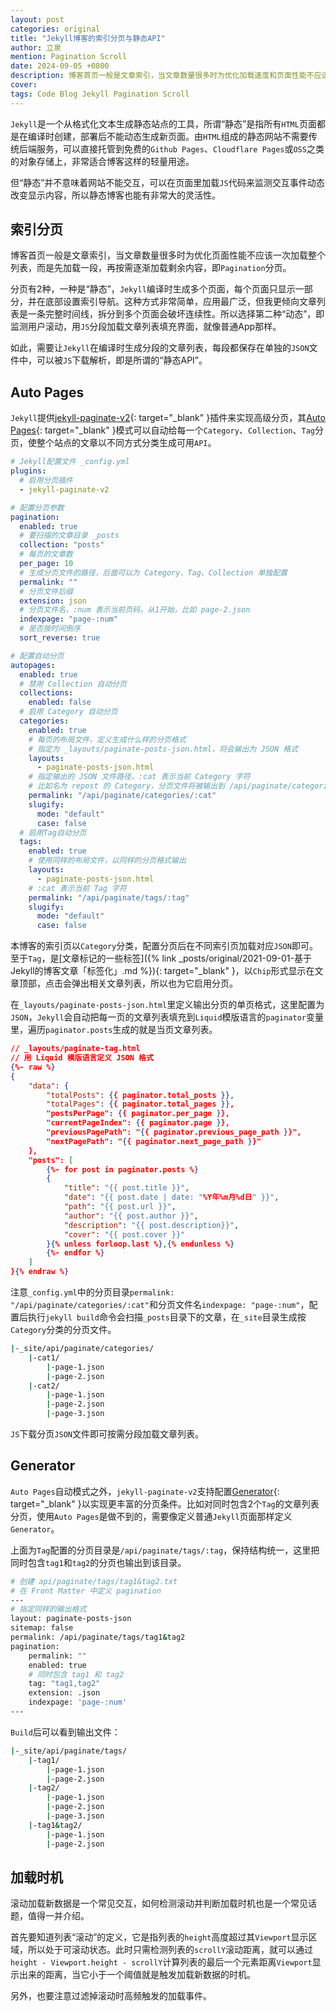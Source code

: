 ```yaml
---
layout: post
categories: original
title: "Jekyll博客的索引分页与静态API"
author: 立泉
mention: Pagination Scroll
date: 2024-09-05 +0800
description: 博客首页一般是文章索引，当文章数量很多时为优化加载速度和页面性能不应该一次加载整个列表，而是先加载一段，再按需逐段加载剩余内容，即Pagination分页。
cover: 
tags: Code Blog Jekyll Pagination Scroll
---
```


`Jekyll`是一个从格式化文本生成静态站点的工具，所谓“静态”是指所有`HTML`页面都是在编译时创建，部署后不能动态生成新页面。由`HTML`组成的静态网站不需要传统后端服务，可以直接托管到免费的`Github Pages`、`Cloudflare Pages`或`OSS`之类的对象存储上，非常适合博客这样的轻量用途。

但“静态”并不意味着网站不能交互，可以在页面里加载`JS`代码来监测交互事件动态改变显示内容，所以静态博客也能有非常大的灵活性。

## 索引分页

博客首页一般是文章索引，当文章数量很多时为优化页面性能不应该一次加载整个列表，而是先加载一段，再按需逐渐加载剩余内容，即`Pagination`分页。

分页有2种，一种是“静态”，`Jekyll`编译时生成多个页面，每个页面只显示一部分，并在底部设置索引导航。这种方式非常简单，应用最广泛，但我更倾向文章列表是一条完整时间线，拆分到多个页面会破坏连续性。所以选择第二种“动态”，即监测用户滚动，用`JS`分段加载文章列表填充界面，就像普通App那样。

如此，需要让`Jekyll`在编译时生成分段的文章列表，每段都保存在单独的`JSON`文件中，可以被`JS`下载解析，即是所谓的“静态API”。

## Auto Pages

`Jekyll`提供[jekyll-paginate-v2](https://github.com/sverrirs/jekyll-paginate-v2){: target="_blank" }插件来实现高级分页，其[Auto Pages](https://github.com/sverrirs/jekyll-paginate-v2/blob/master/README-AUTOPAGES.md){: target="_blank" }模式可以自动给每一个`Category`、`Collection`、`Tag`分页，使整个站点的文章以不同方式分类生成可用`API`。

```yaml
# Jekyll配置文件 _config.yml
plugins:
  # 启用分页插件
  - jekyll-paginate-v2

# 配置分页参数
pagination:
  enabled: true
  # 要扫描的文章目录 _posts 
  collection: "posts"
  # 每页的文章数
  per_page: 10
  # 生成分页文件的路径，后面可以为 Category、Tag、Collection 单独配置
  permalink: ""
  # 分页文件后缀
  extension: json
  # 分页文件名，:num 表示当前页码，从1开始，比如 page-2.json 
  indexpage: "page-:num"
  # 是否按时间倒序
  sort_reverse: true

# 配置自动分页
autopages:
  enabled: true
  # 禁用 Collection 自动分页
  collections:
    enabled: false
  # 启用 Category 自动分页
  categories:
    enabled: true
    # 每页的布局文件，定义生成什么样的分页格式
    # 指定为 _layouts/paginate-posts-json.html，将会输出为 JSON 格式
    layouts:
      - paginate-posts-json.html
    # 指定输出的 JSON 文件路径，:cat 表示当前 Category 字符
    # 比如名为 repost 的 Category，分页文件将被输出到 /api/paginate/categories/repost 目录下
    permalink: "/api/paginate/categories/:cat"
    slugify:
      mode: "default"
      case: false
  # 启用Tag自动分页
  tags:
    enabled: true
    # 使用同样的布局文件，以同样的分页格式输出
    layouts:
      - paginate-posts-json.html
    # :cat 表示当前 Tag 字符
    permalink: "/api/paginate/tags/:tag"
    slugify:
      mode: "default"
      case: false
```

本博客的索引页以`Category`分类，配置分页后在不同索引页加载对应`JSON`即可。至于`Tag`，是[文章标记的一些标签]({% link _posts/original/2021-09-01-基于Jekyll的博客文章「标签化」.md %}){: target="_blank" }，以`Chip`形式显示在文章顶部，点击会弹出相关文章列表，所以也为它启用分页。

在`_layouts/paginate-posts-json.html`里定义输出分页的单页格式，这里配置为`JSON`，`Jekyll`会自动把每一页的文章列表填充到`Liquid`模版语言的`paginator`变量里，遍历`paginator.posts`生成的就是当页文章列表。

```json
// _layouts/paginate-tag.html
// 用 Liquid 模版语言定义 JSON 格式
{%- raw %}
{
    "data": {
        "totalPosts": {{ paginator.total_posts }},
        "totalPages": {{ paginator.total_pages }},
        "postsPerPage": {{ paginator.per_page }},
        "currentPageIndex": {{ paginator.page }},
        "previousPagePath": "{{ paginator.previous_page_path }}",
        "nextPagePath": "{{ paginator.next_page_path }}"
    },
    "posts": [
        {%- for post in paginator.posts %}
        {
            "title": "{{ post.title }}",
            "date": "{{ post.date | date: "%Y年%m月%d日" }}",
            "path": "{{ post.url }}",
            "author": "{{ post.author }}",
            "description": "{{ post.description}}",
            "cover": "{{ post.cover }}"
        }{% unless forloop.last %},{% endunless %}
        {%- endfor %}
    ]
}{% endraw %}
```

注意`_config.yml`中的分页目录`permalink: "/api/paginate/categories/:cat"`和分页文件名`indexpage: "page-:num"`，配置后执行`jekyll build`命令会扫描`_posts`目录下的文章，在`_site`目录生成按`Category`分类的分页文件。

```sh
|-_site/api/paginate/categories/
    |-cat1/
        |-page-1.json
        |-page-2.json
    |-cat2/
        |-page-1.json
        |-page-2.json
        |-page-3.json
```

`JS`下载分页`JSON`文件即可按需分段加载文章列表。

## Generator

`Auto Pages`自动模式之外，`jekyll-paginate-v2`支持配置[Generator](https://github.com/sverrirs/jekyll-paginate-v2/blob/master/README-GENERATOR.md#paginate-categories-tags-locales){: target="_blank" }以实现更丰富的分页条件。比如对同时包含2个`Tag`的文章列表分页，使用`Auto Pages`是做不到的，需要像定义普通`Jekyll`页面那样定义`Generator`。

上面为`Tag`配置的分页目录是`/api/paginate/tags/:tag`，保持结构统一，这里把同时包含`tag1`和`tag2`的分页也输出到该目录。

```sh
# 创建 api/paginate/tags/tag1&tag2.txt
# 在 Front Matter 中定义 pagination
---
# 指定同样的输出格式
layout: paginate-posts-json
sitemap: false
permalink: /api/paginate/tags/tag1&tag2
pagination:
    permalink: ""
    enabled: true
    # 同时包含 tag1 和 tag2
    tag: "tag1,tag2"
    extension: .json
    indexpage: 'page-:num'
---
```

`Build`后可以看到输出文件：

```sh
|-_site/api/paginate/tags/
    |-tag1/
        |-page-1.json
        |-page-2.json
    |-tag2/
        |-page-1.json
        |-page-2.json
        |-page-3.json
    |-tag1&tag2/
        |-page-1.json
        |-page-2.json
```

## 加载时机

滚动加载新数据是一个常见交互，如何检测滚动并判断加载时机也是一个常见话题，值得一并介绍。

首先要知道列表“滚动”的定义，它是指列表的`height`高度超过其`Viewport`显示区域，所以处于可滚动状态。此时只需检测列表的`scrollY`滚动距离，就可以通过`height - Viewport.height - scrollY`计算列表的最后一个元素距离`Viewport`显示出来的距离，当它小于一个阈值就是触发加载新数据的时机。

另外，也要注意过滤掉滚动时高频触发的加载事件。